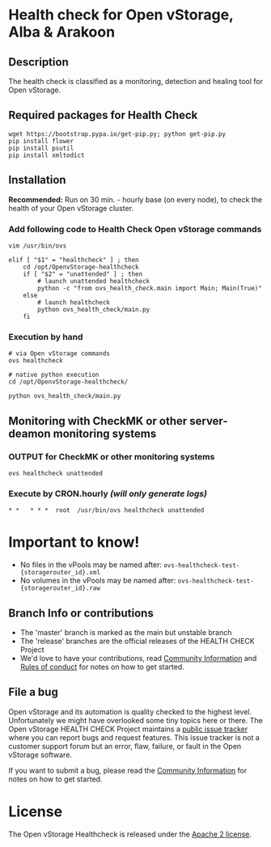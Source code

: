 # Health check for Open vStorage, Alba & Arakoon

## Description

The health check is classified as a monitoring, detection and healing tool for Open vStorage.

## Required packages for Health Check
```
wget https://bootstrap.pypa.io/get-pip.py; python get-pip.py
pip install flower
pip install psutil
pip install xmltodict
```

## Installation

**Recommended:** Run on 30 min. - hourly base (on every node), to check the health of your Open vStorage cluster.

### Add following code to Health Check Open vStorage commands

```
vim /usr/bin/ovs
```

```
elif [ "$1" = "healthcheck" ] ; then
    cd /opt/OpenvStorage-healthcheck
    if [ "$2" = "unattended" ] ; then
        # launch unattended healthcheck
        python -c "from ovs_health_check.main import Main; Main(True)"
    else
        # launch healthcheck
        python ovs_health_check/main.py
    fi
```

### Execution by hand

```
# via Open vStorage commands
ovs healthcheck

# native python execution
cd /opt/OpenvStorage-healthcheck/

python ovs_health_check/main.py
```

## Monitoring with CheckMK or other server-deamon monitoring systems

### OUTPUT for CheckMK or other monitoring systems

```
ovs healthcheck unattended
```

### Execute by CRON.hourly *(will only generate logs)*

```
* *   * * *  root  /usr/bin/ovs healthcheck unattended
```

# Important to know!
* No files in the vPools may be named after: `ovs-healthcheck-test-{storagerouter_id}.xml`
* No volumes in the vPools may be named after: `ovs-healthcheck-test-{storagerouter_id}.raw`

## Branch Info or contributions
* The 'master' branch is marked as the main but unstable branch
* The 'release' branches are the official releases of the HEALTH CHECK Project
* We'd love to have your contributions, read [Community Information](CONTRIBUTION.md) and [Rules of conduct](RULES.md) for notes on how to get started.

## File a bug
Open vStorage and its automation is quality checked to the highest level.
Unfortunately we might have overlooked some tiny topics here or there.
The Open vStorage HEALTH CHECK Project maintains a [public issue tracker](https://github.com/openvstorage/openvstorage-health-check/issues)
where you can report bugs and request features.
This issue tracker is not a customer support forum but an error, flaw, failure, or fault in the Open vStorage software.

If you want to submit a bug, please read the [Community Information](CONTRIBUTION.md) for notes on how to get started.

# License
The Open vStorage Healthcheck is released under the [Apache 2 license](http://www.apache.org/licenses/LICENSE-2.0).
